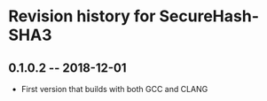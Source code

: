 # Revision history for SecureHash-SHA3

## 0.1.0.2 -- 2018-12-01

* First version that builds with both GCC and CLANG
